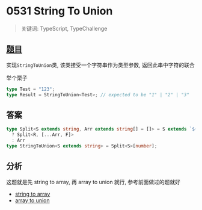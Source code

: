 # 0531 String To Union

> 关键词: TypeScript, TypeChallenge

## [题目](https://github.com/type-challenges/type-challenges/blob/master/questions/531-medium-string-to-union/README.md)

实现`StringToUnion`类, 该类接受一个字符串作为类型参数, 返回此串中字符的联合

举个栗子

```ts
type Test = "123";
type Result = StringToUnion<Test>; // expected to be "1" | "2" | "3"
```

## 答案

```ts
type Split<S extends string, Arr extends string[] = []> = S extends `${infer F}${infer R}`
  ? Split<R, [...Arr, F]>
  : Arr
type StringToUnion<S extends string> = Split<S>[number];
```

## 分析

这题就是先 string to array, 再 array to union 就行, 参考前面做过的题就好

- [string to array](../0298-LengthOfString-medium/)
- [array to union](../0011-TupleToObject-easy/)
